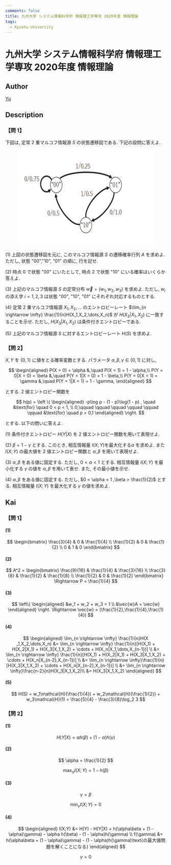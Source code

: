 ```yaml
---
comments: false
title: 九州大学 システム情報科学府 情報理工学専攻 2020年度 情報理論
tags:
  - Kyushu-University
---
```

# 九州大学 システム情報科学府 情報理工学専攻 2020年度 情報理論

## **Author**
[Yu](https://blog.loveyou.moe/KU/%E4%B9%9D%E5%A4%A7%E6%83%85%E5%A0%B1%E7%90%86%E5%B7%A5%E5%AD%A6%E9%81%8E%E5%8E%BB%E5%95%8F%E3%81%AE%E8%A7%A3%E7%AD%94/)

## **Description**
### 【問 1】
下図は, 定常 $2$ 重マルコフ情報源 $S$ の状態遷移図である. 下記の設問に答えよ. 

<figure style="text-align:center;">
  <img src="https://raw.githubusercontent.com/Myyura/the_kai_project_assets/main/kakomonn/kyushu_university/ISEE/ist_2020_information_theory_p1.png" width="500" height="300" alt=""/>
</figure>

(1) 上図の状態遷移図を元に, このマルコフ情報源 $S$ の遷移確率行列 $A$ を求めよ. ただし, 状態 "$00$","$10$", "$01$" の順に, 行を記せ. 

(2) 時点 $0$ で状態 "00" にいたとして, 時点 $2$ で状態 "10" にいる確率はいくらか答えよ. 

(3) 上記のマルコフ情報源 $S$ の定常分布 $\vec{w} = (w_1,w_2,w_3)$ を求めよ. ただし, $w_i$ の添え字 $i = 1,2,3$ は状態 "$00$", "$10$", "$01$" にそれぞれ対応するものとする. 

(4) 定常 $2$ 重マルコフ情報源 $X_1,X_2,\dots$ のエントロピーレート $\lim_{n \rightarrow \infty} \frac{1}{n}H(X_1,X_2,\dots,X_n)$ が $H(X_3|X_1,X_2)$ に一致することを示せ. ただし, $H(X_3|X_1,X_2)$ は条件付きエントロピーである. 

(5) 上記のマルコフ情報源 $S$ に対するエントロピーレート $H(S)$ を求めよ. 

### 【問 2】
$X,Y$ を $\{0,1\}$ に値をとる確率変数とする. パラメータ $\alpha,\beta,\gamma \in [0,1]$ に対し, 

$$
\begin{aligned}
P(X = 0) = \alpha &,\quad P(X = 1) = 1 - \alpha,\\
P(Y = 0|X = 0) = \beta &,\quad P(Y = 1|X = 0) = 1 - \beta,\\
P(Y = 0|X = 1) = \gamma &,\quad P(Y = 1|X = 1) = 1 - \gamma,
\end{aligned}
$$

とする. $2$ 値エントロピー関数を

$$
h(p) =
\left \{
\begin{aligned}
-p\log p - (1 - p)\log(1 - p) , \quad &\text{for} \quad 0 < p < 1, \\
0,\qquad \qquad \qquad \qquad \qquad \qquad &\text{for} \quad p = 0,1
\end{aligned}
\right.
$$

とする. 以下の問いに答えよ. 

(1) 条件付きエントロピー $H(Y|X)$ を $2$ 値エントロピー関数を用いて表現せよ. 

(2) $\beta = 1 - \gamma$ とする. このとき, 相互情報量 $I(X;Y)$を最大化する$\alpha$ を求めよ. また $I(X;Y)$ の最大値を $2$ 値エントロピー関数と $\alpha,\beta$ を用いて表現せよ. 

(3) $\alpha,\beta$ をある値に固定する. ただし, $0 < \alpha < 1$ とする. 相互情報量 $I(X;Y)$ を最小化する $\gamma$ の値を $\alpha,\beta$ を用いて表せ. また, その最小値を示せ. 

(4) $\alpha,\beta$ をある値に固定する. ただし, $0 < \alpha < 1 ,\beta > \frac{1}{2}$ とする. 相互情報量 $I(X;Y)$ を最大化する $\gamma$ の値を求めよ. 

## **Kai**
### 【問 1】
#### (1)

$$
\begin{bmatrix}
\frac{3}{4} & 0 & \frac{1}{4} \\
\frac{1}{2} & 0 & \frac{1}{2} \\
0 & 1 & 0
\end{bmatrix}
$$

#### (2)

$$
A^2 = 
\begin{bmatrix}
\frac{9}{16} & \frac{1}{4} & \frac{3}{16} \\
\frac{3}{8} & \frac{1}{2} & \frac{1}{8} \\
\frac{1}{2} & 0 & \frac{1}{2}
\end{bmatrix}
\Rightarrow P = \frac{1}{4}
$$

#### (3)

$$
\left\{
\begin{aligned}
&w_1 + w_2 + w_3 = 1 \\
&\vec{w}A = \vec{w}
\end{aligned}
\right. \Rightarrow \vec{w} = (\frac{1}{2},\frac{1}{4},\frac{1}{4})
$$

#### (4)

$$
\begin{aligned}
\lim_{n \rightarrow \infty} \frac{1}{n}H(X
_1,X_2,\dots,X_n) &= \lim_{n \rightarrow \infty} \frac{1}{n}[H(X_1) + H(X_2|X_1) + H(X_3|X_1,X_2) + \cdots + H(X_n|X_1,\dots,X_{n-1})] \\
&= \lim_{n \rightarrow \infty} \frac{1}{n}[H(X_1) + H(X_2|X_1) + H(X_3|X_1,X_2) + \cdots + H(X_n|X_{n-2},X_{n-1})] \\
&= \lim_{n \rightarrow \infty}\frac{1}{n}[H(X_3|X_1,X_2) + \cdots + H(X_n|X_{n-2},X_{n-1})] \\
&= \lim_{n \rightarrow \infty}\frac{n-2}{n}H(X_3|X_1,X_2)\\
&= H(X_3|X_1,X_2)
\end{aligned}
$$

#### (5)

$$
H(S) = w_1\mathcal{H}(\frac{1}{4}) + w_2\mathcal{H}(\frac{1}{2}) + w_3\mathcal{H}(1) = \frac{5}{4} - \frac{3}{8}\log_2 3
$$

### 【問 2】
#### (1)

$$
H(Y|X) = \alpha h(\beta) + (1 - \alpha)h(\gamma)
$$

#### (2)

$$
\alpha = \frac{1}{2}
$$

$$
\max_{\alpha}I(X;Y) = 1 - h(\beta)
$$

#### (3)

$$
\gamma = \beta
$$

$$
\min_{\gamma}I(X;Y) = 0
$$

#### (4)

$$
\begin{aligned}
I(X;Y) &= H(Y) - H(Y|X) = h(\alpha\beta + (1 - \alpha)\gamma) - \alpha h(\beta) - (1 - \alpha)h(\gamma) \\
f(\gamma) &= h(\alpha\beta + (1 - \alpha)\gamma) - (1 - \alpha)h(\gamma)\text{の最大値問題を解くことになる}
\end{aligned}
$$

$$
\gamma = 0
$$